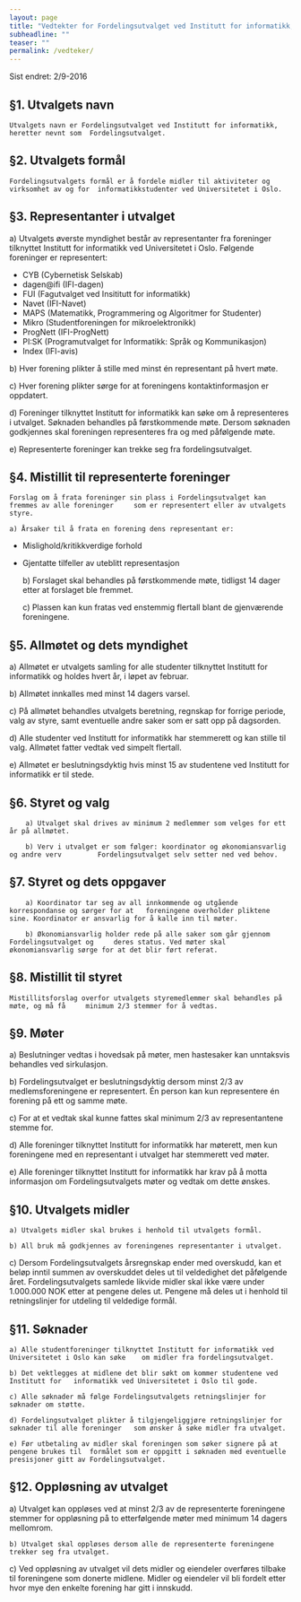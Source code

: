 ```yaml
---
layout: page
title: "Vedtekter for Fordelingsutvalget ved Institutt for informatikk, UiO"
subheadline: ""
teaser: ""
permalink: /vedteker/
---
```


Sist endret: 2/9-2016

## §1. Utvalgets navn

	Utvalgets navn er Fordelingsutvalget ved Institutt for informatikk, heretter nevnt som 	Fordelingsutvalget.

## §2. Utvalgets formål

	Fordelingsutvalgets formål er å fordele midler til aktiviteter og virksomhet av og for 	informatikkstudenter ved Universitetet i Oslo.

## §3. Representanter i utvalget

a) Utvalgets øverste myndighet består av representanter fra foreninger tilknyttet Institutt for informatikk ved Universitetet i Oslo. Følgende foreninger er representert:
  - CYB (Cybernetisk Selskab)
  - dagen@ifi (IFI-dagen)
  - FUI (Fagutvalget ved Insititutt for informatikk)
  - Navet (IFI-Navet)
  - MAPS (Matematikk, Programmering og Algoritmer for Studenter)
  - Mikro (Studentforeningen for mikroelektronikk)
  - ProgNett (IFI-ProgNett)
  - PI:SK (Programutvalget for Informatikk: Språk og Kommunikasjon)
  - Index (IFI-avis)

b) Hver forening plikter å stille med minst én representant på hvert møte.

c) Hver forening plikter sørge for at foreningens kontaktinformasjon er oppdatert.

d) Foreninger tilknyttet Institutt for informatikk kan søke om å representeres i utvalget. Søknaden behandles på førstkommende møte. Dersom søknaden godkjennes skal foreningen representeres fra og med påfølgende møte.

e) Representerte foreninger kan trekke seg fra fordelingsutvalget.

## §4. Mistillit til representerte foreninger

	Forslag om å frata foreninger sin plass i Fordelingsutvalget kan fremmes av alle foreninger 	som er representert eller av utvalgets styre.

	a) Årsaker til å frata en forening dens representant er:
  - Mislighold/kritikkverdige forhold
  - Gjentatte tilfeller av uteblitt representasjon

	b) Forslaget skal behandles på førstkommende møte, tidligst 14 dager etter at forslaget 	ble fremmet.

	c) Plassen kan kun fratas ved enstemmig flertall blant de gjenværende foreningene.

## §5. Allmøtet og dets myndighet

  a) Allmøtet er utvalgets samling for alle studenter tilknyttet Institutt for informatikk og holdes hvert år, i løpet av februar.


  b) Allmøtet innkalles med minst 14 dagers varsel.

  c) På allmøtet behandles utvalgets beretning, regnskap for forrige periode, valg av styre, samt eventuelle andre saker som er satt opp på dagsorden.

  d) Alle studenter ved Institutt for informatikk har stemmerett og kan stille til valg. Allmøtet fatter vedtak ved simpelt flertall.

  e) Allmøtet er beslutningsdyktig hvis minst 15 av studentene ved Institutt for informatikk er til stede.

## §6. Styret og valg
		a) Utvalget skal drives av minimum 2 medlemmer som velges for ett år på allmøtet.

		b) Verv i utvalget er som følger: koordinator og økonomiansvarlig og andre verv  		Fordelingsutvalget selv setter ned ved behov.

## §7. Styret og dets oppgaver

		a) Koordinator tar seg av all innkommende og utgående korrespondanse og sørger for at 	foreningene overholder pliktene sine. Koordinator er ansvarlig for å kalle inn til møter.

		b) Økonomiansvarlig holder rede på alle saker som går gjennom Fordelingsutvalget og 	deres status. Ved møter skal økonomiansvarlig sørge for at det blir ført referat.

## §8. Mistillit til styret

	Mistillitsforslag overfor utvalgets styremedlemmer skal behandles på møte, og må få 	minimum 2/3 stemmer for å vedtas.

## §9. Møter

  a)  Beslutninger vedtas i hovedsak på møter, men hastesaker kan unntaksvis behandles ved sirkulasjon.

  b) Fordelingsutvalget er beslutningsdyktig dersom minst 2/3 av medlemsforeningene er representert. Én person kan kun representere én forening på ett og samme møte.

  c) For at et vedtak skal kunne fattes skal minimum 2/3 av representantene stemme for.

  d) Alle foreninger tilknyttet Institutt for informatikk har møterett, men kun foreningene med en representant i utvalget har stemmerett ved møter.

  e)  Alle foreninger tilknyttet Institutt for informatikk har krav på å motta informasjon om Fordelingsutvalgets møter og vedtak om dette ønskes.

## §10. Utvalgets midler

	a) Utvalgets midler skal brukes i henhold til utvalgets formål.

	b) All bruk må godkjennes av foreningenes representanter i utvalget.

c) Dersom Fordelingsutvalgets årsregnskap ender med overskudd, kan et beløp inntil summen av overskuddet deles ut til veldedighet det påfølgende året. Fordelingsutvalgets samlede likvide midler skal ikke være under 1.000.000 NOK etter at pengene deles ut. Pengene må deles ut i henhold til retningslinjer for utdeling til veldedige formål.

## §11. Søknader

	a) Alle studentforeninger tilknyttet Institutt for informatikk ved Universitetet i Oslo kan søke 	om midler fra fordelingsutvalget.

	b) Det vektlegges at midlene det blir søkt om kommer studentene ved Institutt for 	informatikk ved Universitetet i Oslo til gode.

	c) Alle søknader må følge Fordelingsutvalgets retningslinjer for søknader om støtte.

	d) Fordelingsutvalget plikter å tilgjengeliggjøre retningslinjer for søknader til alle foreninger 	som ønsker å søke midler fra utvalget.

	e) Før utbetaling av midler skal foreningen som søker signere på at pengene brukes til 	formålet som er oppgitt i søknaden med eventuelle presisjoner gitt av Fordelingsutvalget.


## §12. Oppløsning av utvalget

  a) Utvalget kan oppløses ved at minst 2/3 av de representerte foreningene stemmer for oppløsning på to etterfølgende møter med minimum 14 dagers mellomrom.

	b) Utvalget skal oppløses dersom alle de representerte foreningene trekker seg fra utvalget.
     
  c) Ved oppløsning av utvalget vil dets midler og eiendeler overføres tilbake til foreningene som donerte midlene. Midler og eiendeler vil bli fordelt etter hvor mye den enkelte forening har gitt i innskudd.
